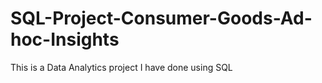 # SQL-Project-Consumer-Goods-Ad-hoc-Insights
This is a Data Analytics project I have done using SQL 
